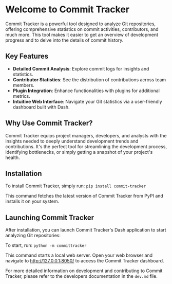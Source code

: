 # Welcome to Commit Tracker

Commit Tracker is a powerful tool designed to analyze Git repositories, offering comprehensive statistics on commit activities, contributors, and much more. This tool makes it easier to get an overview of development progress and to delve into the details of commit history.

## Key Features

- **Detailed Commit Analysis**: Explore commit logs for insights and statistics.
- **Contributor Statistics**: See the distribution of contributions across team members.
- **Plugin Integration**: Enhance functionalities with plugins for additional metrics.
- **Intuitive Web Interface**: Navigate your Git statistics via a user-friendly dashboard built with Dash.

## Why Use Commit Tracker?

Commit Tracker equips project managers, developers, and analysts with the insights needed to deeply understand development trends and contributions. It's the perfect tool for streamlining the development process, identifying bottlenecks, or simply getting a snapshot of your project's health.

## Installation

To install Commit Tracker, simply run: `pip install commit-tracker`

This command fetches the latest version of Commit Tracker from PyPI and installs it on your system.

## Launching Commit Tracker

After installation, you can launch Commit Tracker's Dash application to start analyzing Git repositories:

To start, run: `python -m committracker`

This command starts a local web server. Open your web browser and navigate to http://127.0.0.1:8050/ to access the Commit Tracker dashboard.

For more detailed information on development and contributing to Commit Tracker, please refer to the developers documentation in the `dev.md` file.
